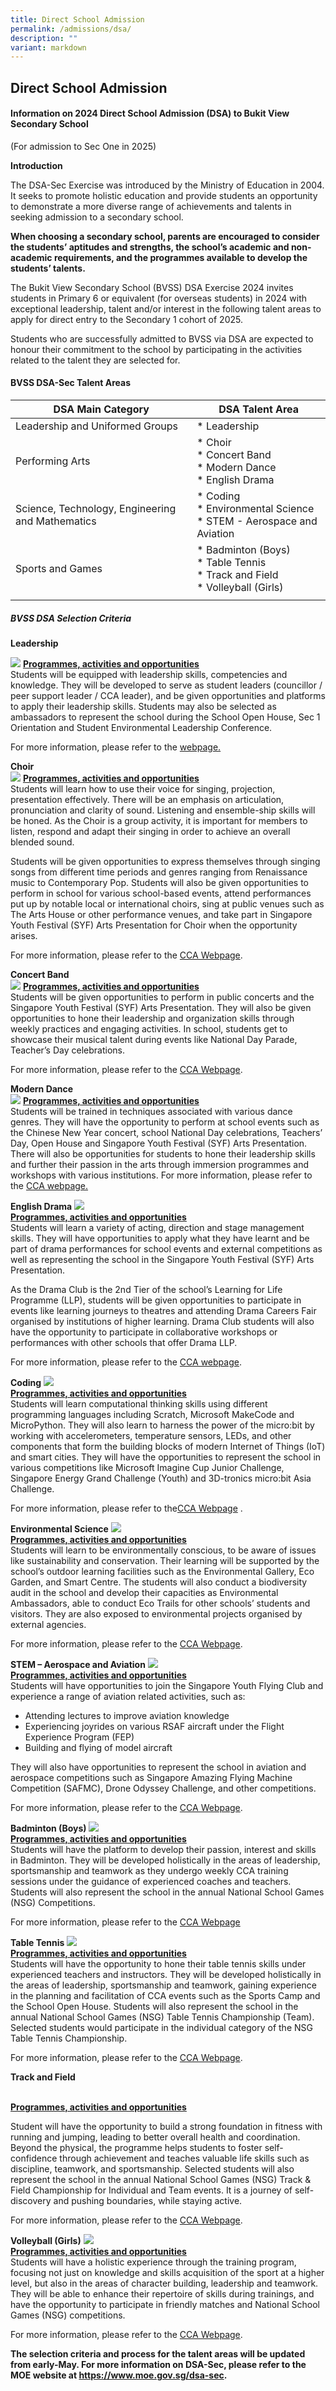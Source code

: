 ```yaml
---
title: Direct School Admission
permalink: /admissions/dsa/
description: ""
variant: markdown
---
```

## Direct School Admission

#### Information on 2024 Direct School Admission (DSA) to Bukit View Secondary School

(For admission to Sec One in 2025)

**Introduction**
  
The DSA-Sec Exercise was introduced by the Ministry of Education in 2004. It seeks to promote holistic education and provide students an opportunity to demonstrate a more diverse range of achievements and talents in seeking admission to a secondary school.  
  
**When choosing a secondary school, parents are encouraged to consider the students’ aptitudes and strengths, the school’s academic and non-academic requirements, and the programmes available to develop the students’ talents.**

The Bukit View Secondary School (BVSS) DSA Exercise 2024 invites students in Primary 6 or equivalent (for overseas students) in 2024 with exceptional leadership, talent and/or interest in the following talent areas to apply for direct entry to the Secondary 1 cohort of 2025.

Students who are successfully admitted to BVSS via DSA are expected to honour their commitment to the school by participating in the activities related to the talent they are selected for.  

#### BVSS DSA-Sec Talent Areas

| **DSA Main Category**  | **DSA Talent Area**  |
|---|---|
| Leadership and Uniformed Groups  | * Leadership |
| Performing Arts  | * Choir<br> * Concert Band<br> * Modern Dance<br> * English Drama  |
| Science, Technology, Engineering and Mathematics  | * Coding<br> * Environmental Science<br> * STEM - Aerospace and Aviation  |
| Sports and Games  | * Badminton (Boys) <br> * Table Tennis <br>* Track and Field <br>* Volleyball (Girls) |
|   |   |


##### BVSS DSA Selection Criteria

**Leadership**
<br>

![](/images/DSA/37th%20scb%20psl%20exco.jpeg)
<u><b>Programmes, activities and opportunities</b></u><br>
Students will be equipped with leadership skills, competencies and knowledge. They will be developed to serve as student leaders (councillor / peer support leader / CCA leader), and be given opportunities and platforms to apply their leadership skills. Students may also be selected as ambassadors to represent the school during the School Open House, Sec 1 Orientation and Student Environmental Leadership Conference.

For more information, please refer to the [webpage.](https://www.bukitviewsec.moe.edu.sg/our-curriculum/Co-Curricular/sl/)

	

**Choir**
<br>
![](/images/DSA/choir%20dsa%20edited.jpg)
<u><b>Programmes, activities and opportunities</b></u><br>
Students will learn how to use their voice for singing, projection, presentation effectively. There will be an emphasis on articulation, pronunciation and clarity of sound. Listening and ensemble-ship skills will be honed. As the Choir is a group activity, it is important for members to listen, respond and adapt their singing in order to achieve an overall blended sound. 

Students will be given opportunities to express themselves through singing songs from different time periods and genres ranging from Renaissance music to Contemporary Pop. Students will also be given opportunities to perform in school for various school-based events, attend performances put up by notable local or international choirs, sing at public venues such as The Arts House or other performance venues, and take part in Singapore Youth Festival (SYF) Arts Presentation for Choir when the opportunity arises. 

For more information, please refer to the [CCA Webpage](https://www.bukitviewsec.moe.edu.sg/ccas/Visual-and-Performing-Arts/Choir/).



**Concert Band**
<br>
![](/images/DSA/concert%20band%20dsa.jpeg)
<u><b>Programmes, activities and opportunities</b></u><br>
Students will be given opportunities to perform in public concerts and the Singapore Youth Festival (SYF) Arts Presentation. They will also be given opportunities to hone their leadership and organization skills through weekly practices and engaging activities. In school, students get to showcase their musical talent during events like National Day Parade, Teacher’s Day celebrations. 

For more information, please refer to the [CCA Webpage](https://www.bukitviewsec.moe.edu.sg/ccas/Visual-and-Performing-Arts/concertb/).


**Modern Dance**
<br>
![](/images/DSA/modern%20dance%20dsa.jpeg)
<u><b>Programmes, activities and opportunities</b></u><br>
Students will be trained in techniques associated with various dance genres. They will have the opportunity to perform at school events such as the Chinese New Year concert, school National Day celebrations, Teachers’ Day, Open House and Singapore Youth Festival (SYF) Arts Presentation. There will also be opportunities for students to hone their leadership skills and further their passion in the arts through immersion programmes and workshops with various institutions. 
For more information, please refer to the [ CCA webpage.](https://www.bukitviewsec.moe.edu.sg/ccas/Visual-and-Performing-Arts/dance/)


**English Drama**
![](/images/DSA/drama_edited.jpg)
<br>
<u><b>Programmes, activities and opportunities</b></u><br>
Students will learn a variety of acting, direction and stage management skills. They will have opportunities to apply what they have learnt and be part of drama performances for school events and external competitions as well as representing the school in the Singapore Youth Festival (SYF) Arts Presentation.

As the Drama Club is the 2nd Tier of the school’s Learning for Life Programme (LLP), students will be given opportunities to participate in events like learning journeys to theatres and attending Drama Careers Fair organised by institutions of higher learning. Drama Club students will also have the opportunity to participate in collaborative workshops or performances with other schools that offer Drama LLP. 

For more information, please refer to the [CCA webpage](https://www.bukitviewsec.moe.edu.sg/ccas/Visual-and-Performing-Arts/drama/).


**Coding**
![](/images/DSA/coding%20dsa_edited.jpg)
<br>
<u><b>Programmes, activities and opportunities</b></u><br>
Students will learn computational thinking skills using different programming languages including Scratch, Microsoft MakeCode and MicroPython. They will also learn to harness the power of the micro:bit by working with accelerometers, temperature sensors, LEDs, and other components that form the building blocks of modern Internet of Things (IoT) and smart cities. They will have the opportunities to represent the school in various competitions like Microsoft Imagine Cup Junior Challenge, Singapore Energy Grand Challenge (Youth) and 3D-tronics micro:bit Asia Challenge. 

For more information, please refer to the[CCA Webpage](https://www.bukitviewsec.moe.edu.sg/our-curriculum/co-curricular/ccas/clubs-and-societies/infocomm-club/) .


**Environmental Science**
![](/images/Environmental-300x200.jpg)
<br>
<u><b>Programmes, activities and opportunities</b></u><br>
Students will learn to be environmentally conscious, to be aware of issues like sustainability and conservation. Their learning will be supported by the school’s outdoor learning facilities such as the Environmental Gallery, Eco Garden, and Smart Centre. The students will also conduct a biodiversity audit in the school and develop their capacities as Environmental Ambassadors, able to conduct Eco Trails for other schools’ students and visitors. They are also exposed to environmental projects organised by external agencies. 

For more information, please refer to the [CCA Webpage](https://www.bukitviewsec.moe.edu.sg/ccas/Clubs-and-Societies/environmental/).


**STEM – Aerospace and Aviation**
![](/images/DSA/aviation%20dsa.jpg)
<br>
<u><b>Programmes, activities and opportunities</b></u><br>
Students will have opportunities to join the Singapore Youth Flying Club and experience a range of aviation related activities, such as:

* Attending lectures to improve aviation knowledge
* Experiencing joyrides on various RSAF aircraft under the Flight Experience Program (FEP)
* Building and flying of model aircraft

They will also have opportunities to represent the school in aviation and aerospace competitions such as Singapore Amazing Flying Machine Competition (SAFMC), Drone Odyssey Challenge, and other competitions. 

For more information, please refer to the [CCA Webpage](https://www.bukitviewsec.moe.edu.sg/our-curriculum/co-curricular/ccas/clubs-and-societies/singapore-youth-flying-club/).


**Badminton (Boys)**
![](/images/DSA/badminton%20dsa_edited.jpg)
<br>
<u><b>Programmes, activities and opportunities</b></u><br>
Students will have the platform to develop their passion, interest and skills in Badminton. They will be developed holistically in the areas of leadership, sportsmanship and teamwork as they undergo weekly CCA training sessions under the guidance of experienced coaches and teachers. Students will also represent the school in the annual National School Games (NSG) Competitions. 

For more information, please refer to the [CCA Webpage](https://www.bukitviewsec.moe.edu.sg/our-curriculum/co-curricular/ccas/sport-and-games/badminton/)


**Table Tennis**
![](/images/Table-Tennis-300x185.png)
<br>
<u><b>Programmes, activities and opportunities</b></u><br>
Students will have the opportunity to hone their table tennis skills under experienced teachers and instructors. They will be developed holistically in the areas of leadership, sportsmanship and teamwork, gaining experience in the planning and facilitation of CCA events such as the Sports Camp and the School Open House. Students will also represent the school in the annual National School Games (NSG) Table Tennis Championship (Team). Selected students would participate in the individual category of the NSG Table Tennis Championship. 

For more information, please refer to the [CCA Webpage](https://www.bukitviewsec.moe.edu.sg/our-curriculum/co-curricular/ccas/sport-and-games/table-tennis/).



**Track and Field**

<br>
<u><b>Programmes, activities and opportunities</b></u><br>

Student will have the opportunity to build a strong foundation in fitness with running and jumping, leading to better overall health and coordination. Beyond the physical, the programme helps students to foster self-confidence through achievement and teaches valuable life skills such as discipline, teamwork, and sportsmanship. Selected students will also represent the school in the annual National School Games (NSG) Track &amp; Field Championship for Individual and Team events. It is a journey of self-discovery and pushing boundaries, while staying active.


For more information, please refer to the [CCA Webpage](https://www.bukitviewsec.moe.edu.sg/our-curriculum/co-curricular/ccas/sport-and-games/track-n-field/).




**Volleyball (Girls)**
![](/images/volleyball(girl).jpg)
<br>
<u><b>Programmes, activities and opportunities</b></u><br>
Students will have a holistic experience through the training program, focusing not just on knowledge and skills acquisition of the sport at a higher level, but also in the areas of character building, leadership and teamwork. They will be able to enhance their repertoire of skills during trainings, and have the opportunity to participate in friendly matches and National School Games (NSG) competitions.

For more information, please refer to the [CCA Webpage](https://www.bukitviewsec.moe.edu.sg/our-curriculum/co-curricular/ccas/sport-and-games/volleyball/).


**The selection criteria and process for the talent areas will be updated from early-May. For more information on DSA-Sec, please refer to the MOE website at https://www.moe.gov.sg/dsa-sec.**